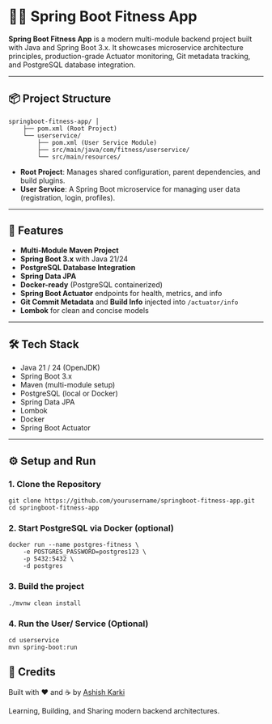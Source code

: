 # 🏋️‍♂️ Spring Boot Fitness App

**Spring Boot Fitness App** is a modern multi-module backend project built with Java and Spring Boot 3.x.
It showcases microservice architecture principles, production-grade Actuator monitoring, Git metadata tracking, and PostgreSQL database integration.

---

## 📦 Project Structure

    springboot-fitness-app/ │
        ├── pom.xml (Root Project)
        └── userservice/
            ├── pom.xml (User Service Module)
            ├── src/main/java/com/fitness/userservice/
            └── src/main/resources/

- **Root Project**: Manages shared configuration, parent dependencies, and build plugins.
- **User Service**: A Spring Boot microservice for managing user data (registration, login, profiles).

---

## 🚀 Features

- **Multi-Module Maven Project**
- **Spring Boot 3.x** with Java 21/24
- **PostgreSQL Database Integration**
- **Spring Data JPA**
- **Docker-ready** (PostgreSQL containerized)
- **Spring Boot Actuator** endpoints for health, metrics, and info
- **Git Commit Metadata** and **Build Info** injected into `/actuator/info`
- **Lombok** for clean and concise models

---

## 🛠 Tech Stack

- Java 21 / 24 (OpenJDK)
- Spring Boot 3.x
- Maven (multi-module setup)
- PostgreSQL (local or Docker)
- Spring Data JPA
- Lombok
- Docker
- Spring Boot Actuator

---

## ⚙️ Setup and Run

### 1. Clone the Repository

```
git clone https://github.com/yourusername/springboot-fitness-app.git
cd springboot-fitness-app
```

### 2. Start PostgreSQL via Docker (optional)

    docker run --name postgres-fitness \
        -e POSTGRES_PASSWORD=postgres123 \
        -p 5432:5432 \
        -d postgres

### 3. Build the project

    ./mvnw clean install

### 4. Run the User/<Individual> Service (Optional)

    cd userservice
    mvn spring-boot:run

## 🧠 Credits

Built with ❤️ and ☕ by [Ashish Karki](https://github.com/ashishkarki)

Learning, Building, and Sharing modern backend architectures.
